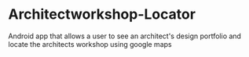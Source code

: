 # Architectworkshop-Locator
Android app that allows a user to see an architect's design portfolio and locate the architects workshop using google maps
